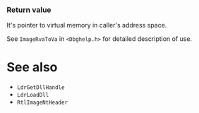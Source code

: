 ### Return value

It's pointer to virtual memory in caller's address space.

See `ImageRvaToVa` in `<Dbghelp.h>` for detailed description of use.

# See also

* `LdrGetDllHandle`
* `LdrLoadDll`
* `RtlImageNtHeader`
